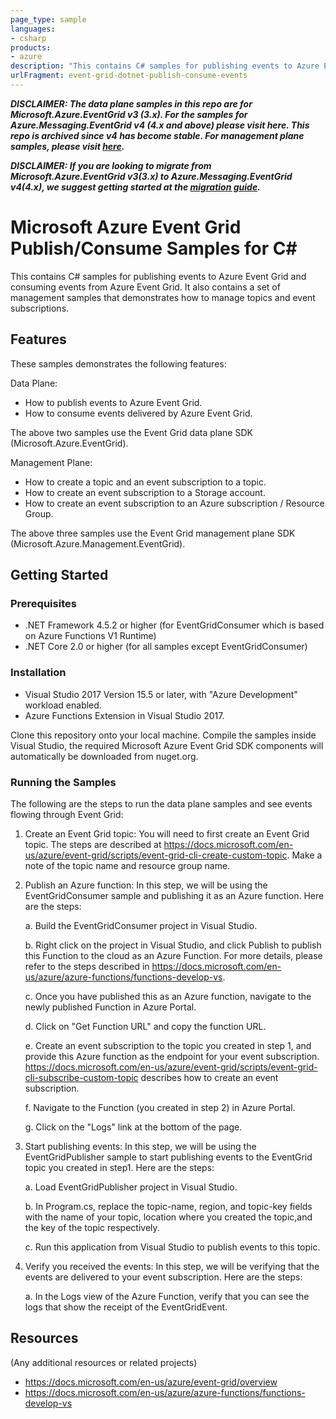 ```yaml
---
page_type: sample
languages:
- csharp
products:
- azure
description: "This contains C# samples for publishing events to Azure Event Grid and consuming events from Azure Event Grid."
urlFragment: event-grid-dotnet-publish-consume-events
---
```


***DISCLAIMER: The data plane samples in this repo are for Microsoft.Azure.EventGrid v3 (3.x). For the samples for Azure.Messaging.EventGrid v4 (4.x and above) please visit here. This repo is archived since v4 has become stable. For management plane samples, please visit [here](https://github.com/Azure/azure-sdk-for-net/blob/main/sdk/eventgrid/Azure.Messaging.EventGrid/samples/README.md).***

***DISCLAIMER: If you are looking to migrate from Microsoft.Azure.EventGrid v3(3.x) to Azure.Messaging.EventGrid v4(4.x), we suggest getting started at the [migration guide](https://github.com/Azure/azure-sdk-for-net/blob/main/sdk/eventgrid/Azure.Messaging.EventGrid/MigrationGuide.md).***

# Microsoft Azure Event Grid Publish/Consume Samples for C#

This contains C# samples for publishing events to Azure Event Grid and consuming events from Azure Event Grid. It also contains a set of management samples that demonstrates how to manage topics and event subscriptions.

## Features

These samples demonstrates the following features:

Data Plane:

* How to publish events to Azure Event Grid.
* How to consume events delivered by Azure Event Grid.

The above two samples use the Event Grid data plane SDK (Microsoft.Azure.EventGrid).

Management Plane:

* How to create a topic and an event subscription to a topic.
* How to create an event subscription to a Storage account.
* How to create an event subscription to an Azure subscription / Resource Group.

The above three samples use the Event Grid management plane SDK (Microsoft.Azure.Management.EventGrid).

## Getting Started

### Prerequisites

- .NET Framework 4.5.2 or higher (for EventGridConsumer which is based on Azure Functions V1 Runtime)
- .NET Core 2.0 or higher (for all samples except EventGridConsumer)

### Installation

- Visual Studio 2017 Version 15.5 or later, with "Azure Development" workload enabled.
- Azure Functions Extension in Visual Studio 2017.

 Clone this repository onto your local machine. Compile the samples inside Visual Studio, the required Microsoft Azure Event Grid SDK components will automatically be downloaded from nuget.org.

 ### Running the Samples

 The following are the steps to run the data plane samples and see events flowing through Event Grid:

 1. Create an Event Grid topic: You will need to first create an Event Grid topic. The steps are described at https://docs.microsoft.com/en-us/azure/event-grid/scripts/event-grid-cli-create-custom-topic. Make a note of the topic name and resource group name. 

 2. Publish an Azure function: In this step, we will be using the EventGridConsumer sample and publishing it as an Azure function. Here are the steps:

    a. Build the EventGridConsumer project in Visual Studio.

    b. Right click on the project in Visual Studio, and click Publish to publish this Function to the cloud as an Azure Function. For more details, please refer to the steps described in https://docs.microsoft.com/en-us/azure/azure-functions/functions-develop-vs.

    c. Once you have published this as an Azure function, navigate to the newly published Function in Azure Portal.

    d. Click on "Get Function URL" and copy the function URL.

    e. Create an event subscription to the topic you created in step 1, and provide this Azure function as the endpoint for your event subscription. https://docs.microsoft.com/en-us/azure/event-grid/scripts/event-grid-cli-subscribe-custom-topic describes how to create an event subscription.

    f. Navigate to the Function (you created in step 2) in Azure Portal.

    g. Click on the "Logs" link at the bottom of the page.

 3. Start publishing events: In this step, we will be using the EventGridPublisher sample to start publishing events to the EventGrid topic you created in step1. Here are the steps:
 
    a. Load EventGridPublisher project in Visual Studio.

    b. In Program.cs, replace the topic-name, region, and topic-key fields with the name of your topic, location where you created the topic,and the key of the topic respectively.

    c. Run this application from Visual Studio to publish events to this topic.
    
4. Verify you received the events: In this step, we will be verifying that the events are delivered to your event subscription. Here are the steps:

    a. In the Logs view of the Azure Function, verify that you can see the logs that show the receipt of the EventGridEvent.
 
## Resources

(Any additional resources or related projects)

- https://docs.microsoft.com/en-us/azure/event-grid/overview
- https://docs.microsoft.com/en-us/azure/azure-functions/functions-develop-vs
